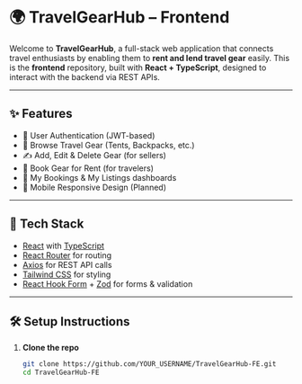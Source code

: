 # 🌍 TravelGearHub – Frontend

Welcome to **TravelGearHub**, a full-stack web application that connects travel enthusiasts by enabling them to **rent and lend travel gear** easily. This is the **frontend** repository, built with **React + TypeScript**, designed to interact with the backend via REST APIs.

---

## ✨ Features

- 🔐 User Authentication (JWT-based)
- 🧳 Browse Travel Gear (Tents, Backpacks, etc.)
- ✍️ Add, Edit & Delete Gear (for sellers)
- 🛒 Book Gear for Rent (for travelers)
- 🧾 My Bookings & My Listings dashboards
- 📱 Mobile Responsive Design (Planned)

---

## 🚀 Tech Stack

- [React](https://reactjs.org/) with [TypeScript](https://www.typescriptlang.org/)
- [React Router](https://reactrouter.com/) for routing
- [Axios](https://axios-http.com/) for REST API calls
- [Tailwind CSS](https://tailwindcss.com/) for styling
- [React Hook Form](https://react-hook-form.com/) + [Zod](https://zod.dev/) for forms & validation

---

## 🛠️ Setup Instructions

1. **Clone the repo**
   ```bash
   git clone https://github.com/YOUR_USERNAME/TravelGearHub-FE.git
   cd TravelGearHub-FE
